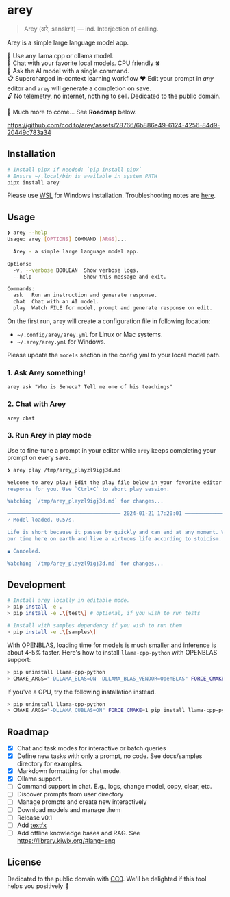 # arey

> Arey (अरे, sanskrit) — ind. Interjection of calling.

Arey is a simple large language model app.

🤖 Use any llama.cpp or ollama model.  
💬 Chat with your favorite local models. CPU friendly 🍀  
🙋 Ask the AI model with a single command.  
📋 Supercharged in-context learning workflow ❤️ Edit your prompt in _any_ editor
and `arey` will generate a completion on save.  
🔓 No telemetry, no internet, nothing to sell. Dedicated to the public domain.

🚧 Much more to come... See **Roadmap** below.

https://github.com/codito/arey/assets/28766/6b886e49-6124-4256-84d9-20449c783a34

## Installation

```sh
# Install pipx if needed: `pip install pipx`
# Ensure ~/.local/bin is available in system PATH
pipx install arey
```

Please use [WSL][] for Windows installation. Troubleshooting notes are [here](docs/windows.md).

[WSL]: https://learn.microsoft.com/en-us/windows/wsl/install

## Usage

```sh
❯ arey --help
Usage: arey [OPTIONS] COMMAND [ARGS]...

  Arey - a simple large language model app.

Options:
  -v, --verbose BOOLEAN  Show verbose logs.
  --help                 Show this message and exit.

Commands:
  ask   Run an instruction and generate response.
  chat  Chat with an AI model.
  play  Watch FILE for model, prompt and generate response on edit.
```

On the first run, `arey` will create a configuration file in following location:

- `~/.config/arey/arey.yml` for Linux or Mac systems.
- `~/.arey/arey.yml` for Windows.

Please update the `models` section in the config yml to your local model path.

### 1. Ask Arey something!

`arey ask "Who is Seneca? Tell me one of his teachings"`

### 2. Chat with Arey

`arey chat`

### 3. Run Arey in play mode

Use to fine-tune a prompt in your editor while `arey` keeps completing your prompt on every save.

```sh
❯ arey play /tmp/arey_playzl9igj3d.md

Welcome to arey play! Edit the play file below in your favorite editor and I'll generate a
response for you. Use `Ctrl+C` to abort play session.

Watching `/tmp/arey_playzl9igj3d.md` for changes...

───────────────────────────────────── 2024-01-21 17:20:01 ──────────────────────────────────────
✓ Model loaded. 0.57s.

Life is short because it passes by quickly and can end at any moment. We should make the most of
our time here on earth and live a virtuous life according to stoicism.

◼ Canceled.

Watching `/tmp/arey_playzl9igj3d.md` for changes...
```

## Development

```sh
# Install arey locally in editable mode.
> pip install -e .
> pip install -e .\[test\] # optional, if you wish to run tests

# Install with samples dependency if you wish to run them
> pip install -e .\[samples\]
```

With OPENBLAS, loading time for models is much smaller and inference is about
4-5% faster. Here's how to install `llama-cpp-python` with OPENBLAS support:

```sh
> pip uninstall llama-cpp-python
> CMAKE_ARGS="-DLLAMA_BLAS=ON -DLLAMA_BLAS_VENDOR=OpenBLAS" FORCE_CMAKE=1 pip install llama-cpp-python --force-reinstall --upgrade --verbose
```

If you've a GPU, try the following installation instead.

```sh
> pip uninstall llama-cpp-python
> CMAKE_ARGS="-DLLAMA_CUBLAS=ON" FORCE_CMAKE=1 pip install llama-cpp-python --force-reinstall --upgrade --verbose
```

## Roadmap

- [x] Chat and task modes for interactive or batch queries
- [x] Define new tasks with only a prompt, no code. See docs/samples directory
      for examples.
- [x] Markdown formatting for chat mode.
- [x] Ollama support.
- [ ] Command support in chat. E.g., logs, change model, copy, clear, etc.
- [ ] Discover prompts from user directory
- [ ] Manage prompts and create new interactively
- [ ] Download models and manage them
- [ ] Release v0.1
- [ ] Add [textfx](https://github.com/google/generative-ai-docs/tree/main/demos/palm/web/textfx)
- [ ] Add offline knowledge bases and RAG. See
      <https://library.kiwix.org/#lang=eng>

## License

Dedicated to the public domain with [CC0][].
We'll be delighted if this tool helps you positively 💖

[CC0]: https://creativecommons.org/publicdomain/zero/1.0/
